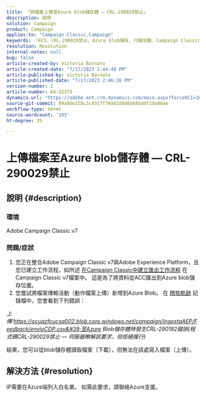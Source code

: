 ```yaml
---
title: 「將檔案上傳至Azure blob儲存體 — CRL-290029禁止」
description: 說明
solution: Campaign
product: Campaign
applies-to: "Campaign Classic,Campaign"
keywords: 「KCS、CRL-290029禁止、Azure blob儲存、行銷活動、Campaign Classic、Adobe Experience Platform」
resolution: Resolution
internal-notes: null
bug: false
article-created-by: Victoria Barnato
article-created-date: "7/17/2023 2:44:48 PM"
article-published-by: Victoria Barnato
article-published-date: "7/17/2023 2:46:26 PM"
version-number: 2
article-number: KA-22375
dynamics-url: "https://adobe-ent.crm.dynamics.com/main.aspx?forceUCI=1&pagetype=entityrecord&etn=knowledgearticle&id=0e843c74-b024-ee11-9cbe-6045bd006b3d"
source-git-commit: 09a0de158c3c9317f70a82d8d6b605ddf2da80ae
workflow-type: tm+mt
source-wordcount: '193'
ht-degree: 3%

---
```


# 上傳檔案至Azure blob儲存體 — CRL-290029禁止

## 說明 {#description}


### 環境

Adobe Campaign Classic v7

### 問題/症狀

1. 您正在整合Adobe Campaign Classic v7與Adobe Experience Platform，且您已建立工作流程，如所述 [在Campaign Classic中建立匯出工作流程](https://experienceleague.adobe.com/docs/campaign-classic/using/integrating-with-adobe-experience-cloud/aep-sources-destinations/export-campaign-data.html?lang=en#create-an-export-workflow-in-campaign-classic) 在Campaign Classic v7檔案中。 這是為了將資料從ACC匯出到Azure blob儲存位置。
2. 您嘗試將檔案傳輸活動（動作檔案上傳）新增到Azure Blob。 在 [稽核軌跡](https://experienceleague.adobe.com/docs/campaign-classic-learn/tutorials/monitoring/audit-trail.html?lang=en) 記錄檔中，您會看到下列錯誤：


*上傳&#39;https://ocuazfcucsa002.blob.core.windows.net/campaign/IngestaAEP/Feedback/envioCDP.csv&#39;至Azure Blob儲存體時發生CRL-290182錯誤(程式碼CRL-290029禁止 — 伺服器瞭解該要求，但拒絕履行)*

結果，您可以從blob儲存體讀取檔案（下載），但無法在該處寫入檔案（上傳）。


## 解決方法 {#resolution}


IP需要在Azure端列入白名單。 如需此要求，請聯絡Azure支援。
